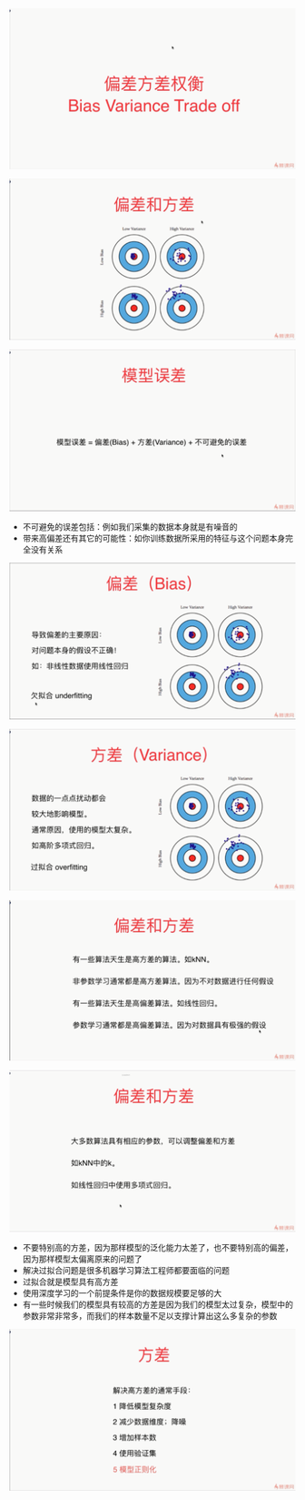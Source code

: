 ![1569233632553](assets/1569233632553.png)

![1569244484369](assets/1569244484369.png)

![1569244623264](assets/1569244623264.png)

- 不可避免的误差包括：例如我们采集的数据本身就是有噪音的
- 带来高偏差还有其它的可能性：如你训练数据所采用的特征与这个问题本身完全没有关系

![1569245241972](assets/1569245241972.png)

![1569245322321](assets/1569245322321.png)

![1569245446841](assets/1569245446841.png)

![1569245707773](assets/1569245707773.png)

- 不要特别高的方差，因为那样模型的泛化能力太差了，也不要特别高的偏差，因为那样模型太偏离原来的问题了
- 解决过拟合问题是很多机器学习算法工程师都要面临的问题
- 过拟合就是模型具有高方差
- 使用深度学习的一个前提条件是你的数据规模要足够的大
- 有一些时候我们的模型具有较高的方差是因为我们的模型太过复杂，模型中的参数非常非常多，而我们的样本数量不足以支撑计算出这么多复杂的参数

![1569246967937](assets/1569246967937.png)

